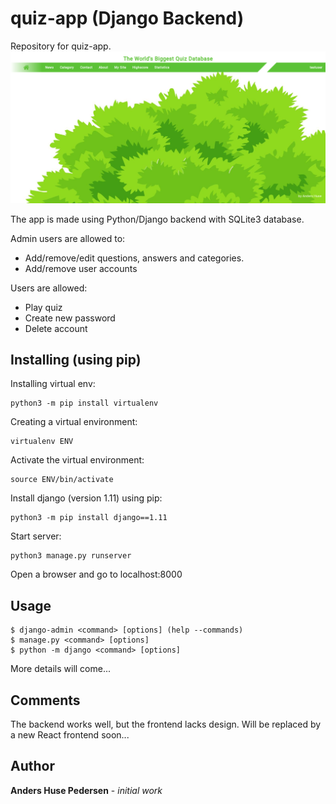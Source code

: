 # quiz-app (Django Backend)
Repository for quiz-app. 
![alt text](https://raw.githubusercontent.com/huse007/quiz-app/master/qdb.png)

The app is made using Python/Django backend with SQLite3 database.

Admin users are allowed to:
 - Add/remove/edit questions, answers and categories.
 - Add/remove user accounts

Users are allowed:
 - Play quiz
 - Create new password
 - Delete account

## Installing (using pip)
Installing virtual env:
```
python3 -m pip install virtualenv
```

Creating a virtual environment:
```
virtualenv ENV
```

Activate the virtual environment:
```
source ENV/bin/activate
```

Install django (version 1.11) using pip:

``` 
python3 -m pip install django==1.11
```

Start server:
```
python3 manage.py runserver
```

Open a browser and go to localhost:8000

## Usage

```
$ django-admin <command> [options] (help --commands)
$ manage.py <command> [options]
$ python -m django <command> [options]
```

More details will come...

## Comments
The backend works well, but the frontend lacks design. 
Will be replaced by a new React frontend soon... 

## Author
**Anders Huse Pedersen** - *initial work*
